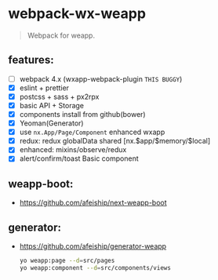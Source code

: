 # webpack-wx-weapp
> Webpack for weapp.

## features:
- [ ] webpack 4.x (wxapp-webpack-plugin `THIS BUGGY`)
- [x] eslint + prettier
- [x] postcss + sass + px2rpx
- [x] basic API + Storage
- [x] components install from github(bower)
- [x] Yeoman(Generator) 
- [x] use `nx.App/Page/Component` enhanced wxapp
- [x] redux: redux globalData shared [nx.\$app/\$memory/\$local]
- [x] enhanced: mixins/observe/redux
- [x] alert/confirm/toast Basic component

## weapp-boot:
- https://github.com/afeiship/next-weapp-boot

## generator:
+ https://github.com/afeiship/generator-weapp
  
  ```bash
  yo weapp:page --d=src/pages
  yo weapp:component --d=src/components/views
  ```
